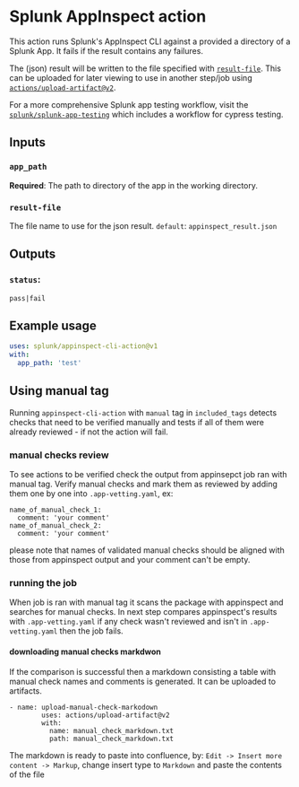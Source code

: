 # Splunk AppInspect action

This action runs Splunk's AppInspect CLI against a provided a directory of a Splunk App. 
It fails if the result contains any failures.

The (json) result will be written to the file specified with [`result-file`](#result-file).
This can be uploaded for later viewing to use in another step/job using [`actions/upload-artifact@v2`](https://github.com/marketplace/actions/upload-a-build-artifact).

For a more comprehensive Splunk app testing workflow, visit the [`splunk/splunk-app-testing`](https://github.com/splunk/splunk-app-testing) which includes a workflow for cypress testing.


## Inputs

### `app_path`

**Required**: The path to directory of the app in the working directory.

### `result-file`
The file name to use for the json result.
`default`: `appinspect_result.json`

## Outputs

### `status`:  

`pass|fail`

## Example usage

```yml
uses: splunk/appinspect-cli-action@v1
with:
  app_path: 'test'
```

## Using manual tag
Running `appinspect-cli-action` with `manual` tag in `included_tags` detects checks that need to be verified manually and tests if all of them were already reviewed - if not the action will fail.
### manual checks review
To see actions to be verified check the output from appinsepct job ran with manual tag. Verify manual checks and mark them as reviewed by adding them one by one into `.app-vetting.yaml`, ex:
```
name_of_manual_check_1:
  comment: 'your comment'
name_of_manual_check_2:
  comment: 'your comment'
```
please note that names of validated manual checks should be aligned with those from appinspect output and your comment can't be empty.
### running the job
When job is ran with manual tag it scans the package with appinspect and searches for manual checks. In next step compares appinspect's results with `.app-vetting.yaml` if any check wasn't reviewed and isn't in `.app-vetting.yaml` then the job fails.
#### downloading manual checks markdwon
If the comparison is successful then a markdown consisting a table with manual check names and comments is generated. It can be uploaded to artifacts.
```
- name: upload-manual-check-markodown
        uses: actions/upload-artifact@v2
        with:
          name: manual_check_markdown.txt
          path: manual_check_markdown.txt
```
The markdown is ready to paste into confluence, by:
`Edit -> Insert more content -> Markup`, change insert type to `Markdown` and paste the contents of the file
